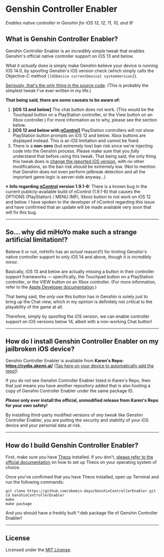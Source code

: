 # Genshin Controller Enabler
###### Enables native controller in Genshin for iOS 13, 12, 11, 10, and 9!

## What is Genshin Controller Enabler?

Genshin Controller Enabler is an _incredibly_ simple tweak that enables Genshin's official native controller support on iOS 13 and below.

What it _actually_ does is simply make Genshin believe your device is running iOS 14.0, by spoofing Genshin's iOS version check (which simply calls the Objective-C method `[[UIDevice currentDevice] systemVersion]`).

[Seriously, that's the only thing in the source code](GenshinControllerEnabler.xm). (This is probably the simplest tweak I've ever written in my life.)

**That being said, there are some caveats to be aware of:**

1. **[iOS 13 and below]** The chat button does not work. (This would be the Touchpad button on a PlayStation controller, or the View button on an Xbox controller.) For more information as to why, please see the section below.
2. **[iOS 12 and below with [nControl](https://repo.packix.com/package/com.nito.ncontrol)]** PlayStation controllers will not show PlayStation button prompts on iOS 12 and below. Xbox buttons are displayed instead. This is an iOS limitation and cannot be fixed.
3. There is a **non-zero** (but extremely low) ban risk since we're injecting code into the Genshin process. Please make sure that you _fully_ understand that before using this tweak. That being said, the only thing this tweak does is [change the reported iOS version](GenshinControllerEnabler.xm), with _no_ other modifications, so the ban risk _should_ be extremely low. (Not to mention that Genshin does not even perform jailbreak detection and all the important game logic is server-side anyway…)

※ **Info regarding [nControl](https://repo.packix.com/package/com.nito.ncontrol) version 1.9.1-6:** There is a known bug in the current publicly-available build of nControl (1.9.1-6) that causes the OPTIONS (PlayStation) / MENU (MFi, Xbox) button to not work on iOS 12 and below. I have spoken to the developer of nControl regarding this issue and have confirmed that an update will be made available very soon that will fix this bug.

---

## So… why did miHoYo make such a strange artificial limitation!?

Believe it or not, miHoYo has an _actual_ reason(!!) for limiting Genshin's native controller support to only iOS 14 and above, though it _is_ incredibly minor.

Basically, iOS 13 and below are actually missing a button in their controller support frameworks — specifically, the Touchpad button on a PlayStation controller, or the VIEW button on an Xbox controller. (For more information, refer to the [Apple Developer documentation](https://developer.apple.com/documentation/gamecontroller?language=objc).)

That being said, the _only_ use this button has in Genshin is solely just to bring up the Chat view, which in my opinion is definitely not critical to the playability of the game at all.

Therefore, simply by spoofing the iOS version, we can enable controller support on iOS versions below 14, albeit with a non-working Chat button!

---

## How do I install Genshin Controller Enabler on my jailbroken iOS device?

Genshin Controller Enabler is available from **Karen's Repo: https://cydia.akemi.ai/** ([Tap here on your device to automatically add the repo!](https://cydia.akemi.ai/add.php))

If you do not see Genshin Controller Enabler listed in Karen's Repo, then that just means you have another repository added that is also hosting a copy of Genshin Controller Enabler under the same package ID.

**_Please_ only ever install the official, unmodified release from Karen's Repo for your own safety!**

By installing third-party modified versions of _any tweak_ like Genshin Controller Enabler, you are putting the security and stability of your iOS device and your personal data at risk.

---

## How do I build Genshin Controller Enabler?

First, make sure you have [Theos](https://github.com/theos/theos) installed. If you don't, [please refer to the official documentation](https://github.com/theos/theos/wiki/Installation) on how to set up Theos on your operating system of choice.

Once you've confirmed that you have Theos installed, open up Terminal and run the following commands:

```
git clone https://github.com/akemin-dayo/GenshinControllerEnabler.git
cd GenshinControllerEnabler
make
make package
```

And you should have a freshly built *.deb package file of Genshin Controller Enabler!

---

## License

Licensed under the [MIT License](https://opensource.org/licenses/MIT).
